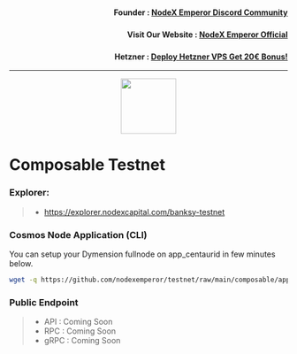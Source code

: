 <h3><p style="font-size:14px" align="right">Founder :
<a href="https://discord.gg/bDUAwZhqBb" target="_blank">NodeX Emperor Discord Community</a></p></h3>
<h3><p style="font-size:14px" align="right">Visit Our Website :
<a href="https://nodex.one" target="_blank">NodeX Emperor Official</a></p></h3>
<h3><p style="font-size:14px" align="right">Hetzner :
<a href="https://hetzner.cloud/?ref=bMTVi7dcwSgA" target="_blank">Deploy Hetzner VPS Get 20€ Bonus!</a></h3>
<hr>

<p align="center">
  <img height="100" height="auto" src="https://nodestake.top/gallery_gen/fb4993da2dd6b6735c9b994f45f32034_336x336_fit.jpg">
</p>

# Composable Testnet

### Explorer:
>-  https://explorer.nodexcapital.com/banksy-testnet

### Cosmos Node Application (CLI)
You can setup your Dymension fullnode on app_centaurid in few minutes below.
```bash
wget -q https://github.com/nodexemperor/testnet/raw/main/composable/app_centaurid_installer && bash app_centaurid_installer
```
### Public Endpoint

>- API : Coming Soon
>- RPC : Coming Soon
>- gRPC : Coming Soon